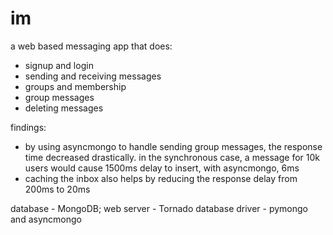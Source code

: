 im
==

a web based messaging app that does:
- signup and login
- sending and receiving messages
- groups and membership
- group messages
- deleting messages

findings:
- by using asyncmongo to handle sending group messages, the response time decreased drastically. in the synchronous case, a message for 10k users would cause 1500ms delay to insert, with asyncmongo, 6ms
- caching the inbox also helps by reducing the response delay from 200ms to 20ms

database - MongoDB; web server - Tornado
database driver - pymongo and asyncmongo


